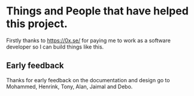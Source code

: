 # Things and People that have helped this project.

Firstly thanks to https://0x.se/ for paying me to work as a software developer so I can build things like this.

## Early feedback
Thanks for early feedback on the documentation and design go to Mohammed, Henrink, Tony, Alan, Jaimal and Debo.
